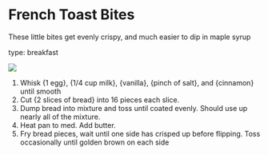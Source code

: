 # French Toast Bites

These little bites get evenly crispy, and much easier to dip in maple syrup


type: breakfast


![](https://1.bp.blogspot.com/-DA_lwtmbuYw/XAmGR83uhiI/AAAAAAAAe6M/vRx8pcygHvUIWWIyCmJRNPk-63hZiydaACLcBGAs/s1600/Cinnamon-French-Toast-Bites-in-process-4.jpg)


1. Whisk {1 egg}, {1/4 cup milk}, {vanilla}, {pinch of salt}, and {cinnamon} until smooth
2. Cut {2 slices of bread} into 16 pieces each slice.
3. Dump bread into mixture and toss until coated evenly. Should use up nearly all of the mixture.
4. Heat pan to med. Add butter.
5. Fry bread pieces, wait until one side has crisped up before flipping. Toss occasionally until golden brown on each side